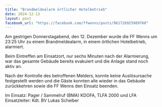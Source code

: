 ```yaml
---
title: "Brandmeldealarm örtlicher Hotelbetrieb"
date: 2024-12-13
layout: post
facebook_url: "https://facebook.com/ffwenns/posts/961726925989760"
---
```


Am gestrigen Donnerstagabend, den 12. Dezember wurde die FF Wenns um 23:25 Uhr zu einem Brandmeldealarm, in einem örtlichen Hotelbetrieb, alarmiert. 

Beim Eintreffen am Einsatzort, nur sechs Minuten nach der Alarmierung, war das gesamte Gebäude bereits evakuiert und die Anlage stand noch aktiv an.

Nach der Kontrolle des betroffenen Melders, konnte keine Auslösursache festgestellt werden und die Gäste konnten alle wieder in das Gebäude zurückkehren sowie die FF Wenns den Einsatz beenden. 

Im Einsatz:
 Pager / Sammelruf (BMA) 
 KDOFA, TLFA 2000 und LFA
 Einsatzleiter: Kdt. BV Lukas Scheiber